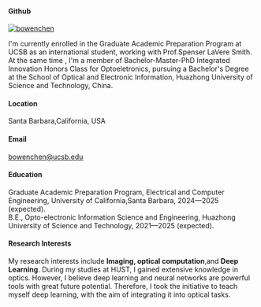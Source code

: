 
#### Github
[![bowenchen](https://img.shields.io/badge/BowenChen-github-blue?logo=github)](https://github.com/BowenChen-hust)

I'm currently enrolled in the Graduate Academic Preparation Program at UCSB as an international student, working with Prof.Spenser LaVere Smith. At the same time , I'm a member of Bachelor-Master-PhD  Integrated Innovation Honors Class for Optoeletronics, pursuing a Bachelor's Degree at the School of Optical and Electronic Information, Huazhong University of Science and Technology, China.

#### Location
Santa Barbara,California, USA

#### Email
bowenchen@ucsb.edu

#### Education
Graduate Academic Preparation Program, Electrical and Computer Engineering, University of California,Santa Barbara, 2024—2025 (expected).\
B.E., Opto-electronic Information Science and Engineering, Huazhong University of Science and Technology, 2021—2025 (expected).

#### Research Interests
My research interests include <strong>Imaging, optical computation</strong>,and <strong>Deep Learning</strong>. During my studies at HUST, I gained extensive knowledge in optics. However, I believe deep learning and neural networks are powerful tools with great future potential. Therefore, I took the initiative to teach myself deep learning, with the aim of integrating it into optical tasks.
